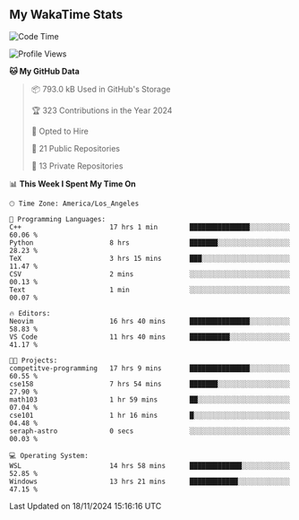 ## My WakaTime Stats
<!--START_SECTION:waka-->
![Code Time](http://img.shields.io/badge/Code%20Time-146%20hrs%2032%20mins-blue)

![Profile Views](http://img.shields.io/badge/Profile%20Views-0-blue)

**🐱 My GitHub Data** 

> 📦 793.0 kB Used in GitHub's Storage 
 > 
> 🏆 323 Contributions in the Year 2024
 > 
> 💼 Opted to Hire
 > 
> 📜 21 Public Repositories 
 > 
> 🔑 13 Private Repositories 
 > 
📊 **This Week I Spent My Time On** 

```text
🕑︎ Time Zone: America/Los_Angeles

💬 Programming Languages: 
C++                      17 hrs 1 min        ███████████████░░░░░░░░░░   60.06 % 
Python                   8 hrs               ███████░░░░░░░░░░░░░░░░░░   28.23 % 
TeX                      3 hrs 15 mins       ███░░░░░░░░░░░░░░░░░░░░░░   11.47 % 
CSV                      2 mins              ░░░░░░░░░░░░░░░░░░░░░░░░░   00.13 % 
Text                     1 min               ░░░░░░░░░░░░░░░░░░░░░░░░░   00.07 % 

🔥 Editors: 
Neovim                   16 hrs 40 mins      ███████████████░░░░░░░░░░   58.83 % 
VS Code                  11 hrs 40 mins      ██████████░░░░░░░░░░░░░░░   41.17 % 

🐱‍💻 Projects: 
competitve-programming   17 hrs 9 mins       ███████████████░░░░░░░░░░   60.55 % 
cse158                   7 hrs 54 mins       ███████░░░░░░░░░░░░░░░░░░   27.90 % 
math103                  1 hr 59 mins        ██░░░░░░░░░░░░░░░░░░░░░░░   07.04 % 
cse101                   1 hr 16 mins        █░░░░░░░░░░░░░░░░░░░░░░░░   04.48 % 
seraph-astro             0 secs              ░░░░░░░░░░░░░░░░░░░░░░░░░   00.03 % 

💻 Operating System: 
WSL                      14 hrs 58 mins      █████████████░░░░░░░░░░░░   52.85 % 
Windows                  13 hrs 21 mins      ████████████░░░░░░░░░░░░░   47.15 % 
```


 Last Updated on 18/11/2024 15:16:16 UTC
<!--END_SECTION:waka-->
